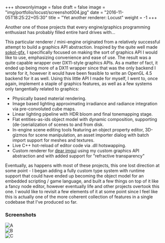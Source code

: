 +++
showonlyimage = false
draft = false
image = "img/portfolio/locust/screenshot004.jpg"
date = "2016-11-05T18:25:22+05:30"
title = "Yet another renderer: Locust"
weight = -1
+++

Another one of those projects that every engine/graphics programming enthusiast has probably filled entire hard drives with...
<!--more-->

This particular renderer / mini-engine originated from a relatively successful attempt to build a graphics API abstraction. Inspired by the quite well made [sokol-gfx](https://github.com/floooh/sokol), I specifically focused on making the sort of graphics API I would like to use, emphasizing convenience and ease of use. The result was a quite capable wrapper over DX11-style graphics APIs. As a matter of fact, it ended up being more of a DX11 wrapper since that was the only backend I wrote for it, however it would have been feasible to write an OpenGL 4.5 backend for it as well.
Using this little API I made for myself, I went to, once again, implement a staple of graphics features, as well as a few systems only tangentially related to graphics:

* Physically based material rendering.
* Image based lighting approximating irradiance and radiance integration via pre-convoluted cube maps.
* Linear lighting pipeline with HDR bloom and final tonemapping stage.
* Flat entities-as-ids object model with dynamic composition, supporting (de-)serialization of scenes to and from disk.
* In-engine scene editing tools featuring an object property editor, 3D-gizmos for scene manipulation, an asset importer dialog with batch import support for meshes and textures.
* Live C++ hot-reload of editor code via .dll hotswapping.
* Custom renderer for [dear imgui](https://github.com/ocornut/imgui) using my custom graphics API abstraction and with added support for "refractive transparency" 

Eventually, as happens with most of these projects, this one lost direction at some point - I began adding a fully custom type system with runtime support that could have ended up becoming the object model for an embedded scripting / game language, and built a few things on top of it like a fancy node editor, however eventually life and other projects overtook this one. I would like to revisit a few elements of it at some point since I feel like this is actually one of the more coherent collection of features in a single codebase that I've produced so far.

### Screenshots

![A][1] \
![B][2] \
![C][3]



[1]: /img/portfolio/locust/screenshot004.jpg
[2]: /img/portfolio/locust/screenshot005.jpg
[3]: /img/portfolio/locust/screenshot002.jpg

